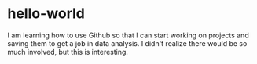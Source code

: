 # hello-world

I am learning how to use Github so that I can start working on projects and saving them to get a job in data analysis.
I didn't realize there would be so much involved, but this is interesting.

